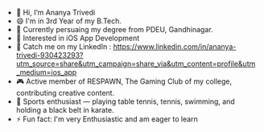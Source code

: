 - 👋 Hi, I’m Ananya Trivedi
- 😄 I'm in 3rd Year of my B.Tech.
- 🌱 Currently persuaing my degree from PDEU, Gandhinagar.
- 👀 Interested in iOS App Development
- 📍 Catch me on my LinkedIn : https://www.linkedin.com/in/ananya-trivedi-930423293?utm_source=share&utm_campaign=share_via&utm_content=profile&utm_medium=ios_app
- 🎮 Active member of RESPAWN, The Gaming Club of my college, contributing creative content.
- 🥇 Sports enthusiast — playing table tennis, tennis, swimming, and holding a black belt in karate.
- ⚡ Fun fact: I'm very Enthusiastic and am eager to learn

